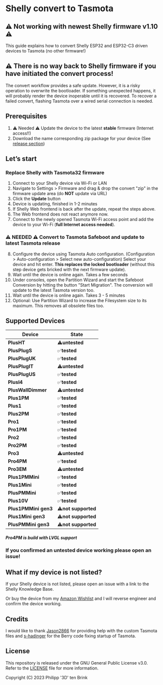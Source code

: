 
# Shelly convert to Tasmota
## ⚠️ Not working with newest Shelly firmware v1.10 ⚠️
This guide explains how to convert Shelly ESP32 and ESP32-C3 driven devices to Tasmota (no other firmware!)

## :warning: **There is no way back to Shelly firmware if you have initiated the convert process!**

The convert workflow provides a safe update. However, it is a risky operation to overwrite the bootloader. If something unexpected happens, it will probably render the device inoperable until it is recovered.
To recover a failed convert, flashing Tasmota over a wired serial connection is needed.

## Prerequisites

1. ⚠️ Needed ⚠️ Update the device to the latest **stable** firmware (Internet access!!)
2. Download the name corresponding zip package for your device (See [release section](https://github.com/tasmota/mgos32-to-tasmota32/releases))

## Let’s start

### Replace Shelly with Tasmota32 firmware

1. Connect to your Shelly device via Wi-Fi or LAN
2. Navigate to Settings > Firmware and drag & drop the convert "zip" in the firmware update area (do **NOT** update via URL)
3. Click the **Update** button
4. Device is updating, finished in 1-2 minutes
5. If Shelly Web frontend is back after the update, repeat the steps above.
6. The Web frontend does not react anymore now.
7. Connect to the newly opened Tasmota Wi-Fi access point and add the device to your Wi-Fi (**full Internet access needed**). 
### ⚠️ NEEDED ⚠️ Convert to Tasmota Safeboot and update to latest Tasmota release
8. Configure the device using Tasmota Auto configuration. (Configuration > Auto-configuration > Select new auto-configuration) Select your device and hit enter. **This replaces the locked bootloader** (without this step device gets bricked with the next firmware update).
9. Wait until the device is online again. Takes a few seconds
10. Under consoles, open the Partition Wizard and start the Safeboot Conversion by hitting the button "Start Migration". The conversion will update to the latest Tasmota version too.
11. Wait until the device is online again. Takes 3 - 5 minutes
12. Optional: Use Partition Wizard to increase the Filesystem size to its maximum. This removes all obsolete files too.

## Supported Devices

| **Device** | **State** |
|------|------|
| **PlusHT** |   :warning:**untested**   |
| **PlusPlugS** |   :white_check_mark:**tested**   |
| **PlusPlugUK** |   :white_check_mark:**tested**   |
| **PlusPlugIT** |   :warning:**untested**   |
| **PlusPlugUS** |   :white_check_mark:**tested**  |
| **PlusI4** |   :white_check_mark:**tested**   |
| **PlusWallDimmer** |   :warning:**untested**   |
| **Plus1PM** |   :white_check_mark:**tested**   |
| **Plus1**   |   :white_check_mark:**tested**   |
| **Plus2PM** |   :white_check_mark:**tested**   |
| **Pro1**   |   :white_check_mark:**tested**   |
| **Pro1PM** |   :white_check_mark:**tested**   |
| **Pro2**   |   :white_check_mark:**tested**   |
| **Pro2PM** |   :white_check_mark:**tested**   |
| **Pro3**   |   :warning:**untested**   |
| **Pro4PM** |   :white_check_mark:**tested**   |
| **Pro3EM** |   :warning:**untested**   |
| **Plus1PMMini**  |   :white_check_mark:**tested**   |
| **Plus1Mini**    |   :white_check_mark:**tested**   |
| **PlusPMMini**   |   :white_check_mark:**tested**   |
| **Plus10V**   |   :white_check_mark:**tested**   |
| **Plus1PMMini gen3**  |   :warning:**not supported** |
| **Plus1Mini gen3**    |   :warning:**not supported** |
| **PlusPMMini gen3**   |   :warning:**not supported** |

##### Pro4PM is build with LVGL support

### If you confirmed an **untested** device working please open an issue!

## What if my device is not listed?

If your Shelly device is not listed, please open an issue with a link to the Shelly Knowledge Base.

Or buy the device from my [Amazon Wishlist](https://www.amazon.de/hz/wishlist/ls/2ZS2NBA6PPEDD) and I will reverse engineer and confirm the device working.

## Credits

I would like to thank [Jason2866](https://github.com/Jason2866) for providing help with the custom Tasmota files and [s-hadinger](https://github.com/s-hadinger) for the Berry code fixing startup of Tasmota.

## License

This repository is released under the GNU General Public License v3.0. Refer to the [LICENSE](LICENSE) file for more information. 

Copyright (C) 2023 Philipp '3D' ten Brink 
